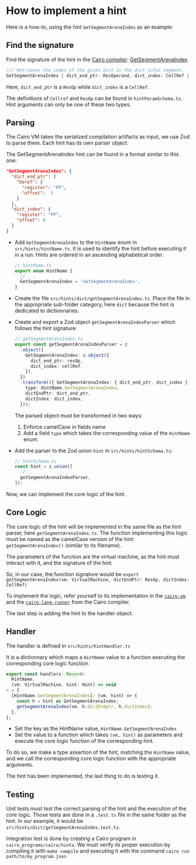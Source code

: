 # How to implement a hint

Here is a how-to, using the hint `GetSegmentArenaIndex` as an example:

## Find the signature

Find the signature of the hint in the
[Cairo compiler](https://github.com/starkware-libs/cairo/blob/b741c26c553fd9fa3246cee91fd5c637f225cdb9/crates/cairo-lang-casm/src/hints/mod.rs):
[GetSegmentArenaIndex](https://github.com/starkware-libs/cairo/blob/b741c26c553fd9fa3246cee91fd5c637f225cdb9/crates/cairo-lang-casm/src/hints/mod.rs#L203)

```rust
/// Retrieves the index of the given dict in the dict_infos segment.
GetSegmentArenaIndex { dict_end_ptr: ResOperand, dict_index: CellRef },
```

Here, `dict_end_ptr` is a `ResOp` while `dict_index` is a `CellRef`.

The definitions of `Cellref` and `ResOp` can be found in `hintParamSchema.ts`.
Hint arguments can only be one of these two types.

## Parsing

The Cairo VM takes the serialized compilation artifacts as input, we use Zod to
parse them. Each hint has its own parser object.

The GetSegmentArenaIndex hint can be found in a format similar to this one:

```json
"GetSegmentArenaIndex": {
  "dict_end_ptr": {
    "Deref": {
      "register": "FP",
      "offset": -3
    }
  },
  "dict_index": {
    "register": "FP",
    "offset": 0
  }
}
```

- Add `GetSegmentArenaIndex` to the `HintName` enum in `src/hints/hintName.ts`.
  It is used to identify the hint before executing it in a run. Hints are
  ordered in an ascending alphabetical order.

  ```typescript
  // hintName.ts
  export enum HintName {
    // ...
    GetSegmentArenaIndex = 'GetSegmentArenaIndex',
  }
  ```

- Create the file `src/hints/dict/getSegmentArenaIndex.ts`. Place the file in
  the appropriate sub-folder category, here `dict` because the hint is dedicated
  to dictionnaries.

- Create and export a Zod object `getSegmentArenaIndexParser` which follows the
  hint signature:

  ```typescript
  // getSegmentArenaIndex.ts
  export const getSegmentArenaIndexParser = z
    .object({
      GetSegmentArenaIndex: z.object({
        dict_end_ptr: resOp,
        dict_index: cellRef,
      }),
    })
    .transform(({ GetSegmentArenaIndex: { dict_end_ptr, dict_index } }) => ({
      type: HintName.GetSegmentArenaIndex,
      dictEndPtr: dict_end_ptr,
      dictIndex: dict_index,
    }));
  ```

  The parsed object must be transformed in two ways:

  1. Enforce camelCase in fields name
  2. Add a field `type` which takes the corresponding value of the `HintName`
     enum.

- Add the parser to the Zod union `hint` in `src/hints/hintSchema.ts`:

  ```typescript
  // hintSchema.ts
  const hint = z.union([
    // ...
    getSegmentArenaIndexParser,
  ]);
  ```

Now, we can implement the core logic of the hint.

## Core Logic

The core logic of the hint will be implemented in the same file as the hint
parser, here `getSegmentArenaIndex.ts`. The function implementing this logic
must be named as the camelCase version of the hint: `getSegmentArenaIndex()`
(similar to its filename).

The parameters of the function are the virtual machine, as the hint must
interact with it, and the signature of the hint.

So, in our case, the function signature would be
`export getSegmentArenaIndex(vm: VirtualMachine, dictEndPtr: ResOp, dictIndex: CellRef)`

To implement the logic, refer yourself to its implementation in the
[`cairo-vm`](https://github.com/lambdaclass/cairo-vm/blob/24c2349cc19832fd8c1552304fe0439765ed82c6/vm/src/hint_processor/cairo_1_hint_processor/hint_processor.rs#L427-L444)
and the
[`cairo-lang-runner`](https://github.com/starkware-libs/cairo/blob/b741c26c553fd9fa3246cee91fd5c637f225cdb9/crates/cairo-lang-runner/src/casm_run/mod.rs#L1873-L1880)
from the Cairo compiler.

The last step is adding the hint to the handler object.

## Handler

The handler is defined in `src/hints/hintHandler.ts`

It is a dictionnary which maps a `HintName` value to a function executing the
corresponding core logic function.

```typescript
export const handlers: Record<
  HintName,
  (vm: VirtualMachine, hint: Hint) => void
> = {
  [HintName.GetSegmentArenaIndex]: (vm, hint) => {
    const h = hint as GetSegmentArenaIndex;
    getSegmentArenaIndex(vm, h.dictEndptr, h.dictIndex);
  },
};
```

- Set the key as the HintName value, `HintName.GetSegmentArenaIndex`
- Set the value to a function which takes `(vm, hint)` as parameters and execute
  the core logic function of the corresponding hint.

To do so, we make a type assertion of the hint, matching the `HintName` value,
and we call the corresponding core logic function with the appropriate
arguments.

The hint has been implemented, the last thing to do is testing it.

## Testing

Unit tests must test the correct parsing of the hint and the execution of the
core logic. Those tests are done in a `.test.ts` file in the same folder as the
hint. In our example, it would be `src/hints/dict/getSegmentArenaIndex.test.ts`.

Integration test is done by creating a Cairo program in
`cairo_programs/cairo/hints`. We must verify its proper execution by compiling
it with `make compile` and executing it with the command
`cairo run path/to/my_program.json`
